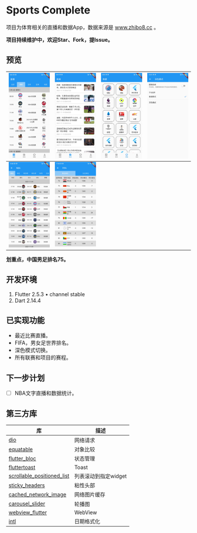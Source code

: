 # Sports Complete

项目为体育相关的直播和数据App，数据来源是 www.zhibo8.cc 。

**项目持续维护中，欢迎Star、Fork，提Issue。**

## 预览

|![](./screenshots/screenshot_1.jpg)|![](./screenshots/screenshot_5.jpg)|![](./screenshots/screenshot_6.jpg)|![](./screenshots/screenshot_4.jpg)|
|---|---|---|---|
|![](./screenshots/screenshot_3.jpg)|![](./screenshots/screenshot_2.jpg)|

**划重点，中国男足排名75。**

## 开发环境

1. Flutter 2.5.3 • channel stable
2. Dart 2.14.4

## 已实现功能

* 最近比赛直播。
* FIFA，男女足世界排名。
* 深色模式切换。
* 所有联赛和项目的赛程。

## 下一步计划

* [ ] NBA文字直播和数据统计。

## 第三方库

|库|描述|
|---|---|
|[dio](https://pub.dev/packages/dio)|网络请求|
|[equatable](https://pub.dev/packages/equatable)|对象比较|
|[flutter_bloc](https://pub.dev/packages/flutter_bloc)|状态管理|
|[fluttertoast](https://pub.dev/packages/fluttertoast)|Toast|
|[scrollable_positioned_list](https://pub.dev/packages/scrollable_positioned_list)|列表滚动到指定widget|
|[sticky_headers](https://pub.dev/packages/sticky_headers)|粘性头部|
|[cached_network_image](https://pub.dev/packages/cached_network_image)|网络图片缓存|
|[carousel_slider](https://pub.dev/packages/carousel_slider)|轮播图|
|[webview_flutter](https://pub.dev/packages/webview_flutter)|WebView|
|[intl](https://pub.dev/packages/intl)|日期格式化|